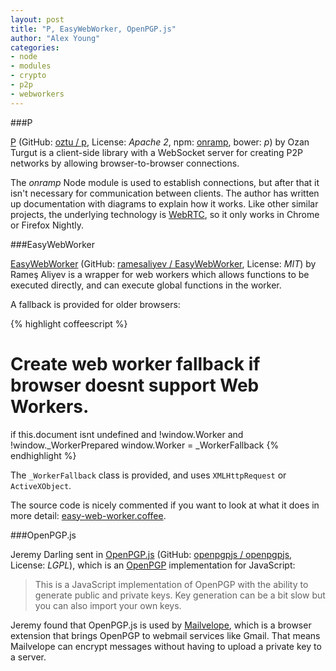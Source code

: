 ```yaml
---
layout: post
title: "P, EasyWebWorker, OpenPGP.js"
author: "Alex Young"
categories: 
- node
- modules
- crypto
- p2p
- webworkers
---
```


###P

[P](http://ozan.io/p/) (GitHub: [oztu / p](https://github.com/oztu/p), License: _Apache 2_, npm: [onramp](https://npmjs.org/package/onramp), bower: _p_) by Ozan Turgut is a client-side library with a WebSocket server for creating P2P networks by allowing browser-to-browser connections.

The _onramp_ Node module is used to establish connections, but after that it isn't necessary for communication between clients.  The author has written up documentation with diagrams to explain how it works.  Like other similar projects, the underlying technology is [WebRTC](http://www.webrtc.org/), so it only works in Chrome or Firefox Nightly.

###EasyWebWorker

[EasyWebWorker](http://easywebworker.com/) (GitHub: [ramesaliyev / EasyWebWorker](https://github.com/ramesaliyev/EasyWebWorker), License: _MIT_) by Rameş Aliyev is a wrapper for web workers which allows functions to be executed directly, and can execute global functions in the worker.

A fallback is provided for older browsers:

{% highlight coffeescript %}
# Create web worker fallback if browser doesnt support Web Workers.
if this.document isnt undefined and !window.Worker and !window._WorkerPrepared
  window.Worker = _WorkerFallback
{% endhighlight %}

The `_WorkerFallback` class is provided, and uses `XMLHttpRequest` or `ActiveXObject`.

The source code is nicely commented if you want to look at what it does in more detail: [easy-web-worker.coffee](https://github.com/ramesaliyev/EasyWebWorker/blob/master/easy-web-worker.coffee).

###OpenPGP.js

Jeremy Darling sent in [OpenPGP.js](http://openpgpjs.org/) (GitHub: [openpgpjs / openpgpjs](https://github.com/openpgpjs/openpgpjs), License: _LGPL_), which is an [OpenPGP](http://www.openpgp.org/) implementation for JavaScript:

> This is a JavaScript implementation of OpenPGP with the ability to generate public and private keys.  Key generation can be a bit slow but you can also import your own keys.

Jeremy found that OpenPGP.js is used by [Mailvelope](http://www.mailvelope.com/), which is a browser extension that brings OpenPGP to webmail services like Gmail.  That means Mailvelope can encrypt messages without having to upload a private key to a server.
